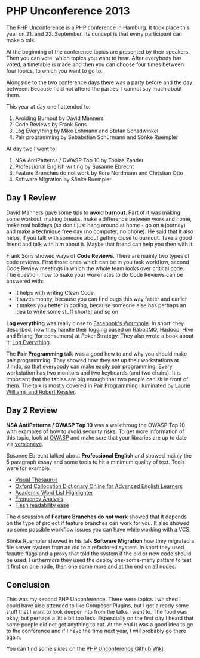 # PHP Unconference 2013

The [PHP Unconference](http://www.php-unconference.de/) is a PHP conference in Hamburg. It took place this year on 21. and 22. September. Its concept is that every participant can make a talk.

At the beginning of the conference topics are presented by their speakers. Then you can vote, which topics you want to hear. After everybody has voted, a timetable is made and then you can choose four times between four topics, to which you want to go to.

Alongside to the two conference days there was a party before and the day between. Because I did not attend the parties, I cannot say much about them.

This year at day one I attended to:

1. Avoiding Burnout by David Manners
2. Code Reviews by Frank Sons
3. Log Everything by Mike Lohmann and Stefan Schadwinkel
4. Pair programming by Sebabstian Schürmann and Sönke Ruempler

At day two I went to:

1. NSA AntiPatterns / OWASP Top 10 by Tobias Zander
2. Professional English writing by Susanne Ebrecht
3. Feature Branches do not work by Kore Nordmann and Christian Otto
4. Software Migration by Sönke Ruempler

## Day 1 Review

David Manners gave some tips to **avoid burnout**. Part of it was making some workout, making breaks, make a difference between work and home, make real holidays (so don't just hang around at home - go on a journey) and make a technique free day (no computer, no phone). He said that it also helps, if you talk with someone about getting close to burnout. Take a good friend and talk with him about it. Maybe that friend can help you then with it.

Frank Sons showed ways of **Code Reviews**. There are mainly two types of code reviews. First those ones which can be in you task workflow, second Code Review meetings in which the whole team looks over critical code. The question, how to make your workmates to do Code Reviews can be answered with:

* It helps with writing Clean Code
* It saves money, because you can find bugs this way faster and earlier
* It makes you better in coding, because someone else has perhaps an idea to write some stuff shorter and so on

**Log everything** was really close to [Facebook's Wormhole](https://www.facebook.com/notes/facebook-engineering/wormhole-pubsub-system-moving-data-through-space-and-time/10151504075843920). In short: they described, how they handle their logging based on RabbitMQ, Hadoop, Hive and Erlang (for consumers) at Poker Strategy. They also wrote a book about it: [Log Everything](http://www.amazon.de/Log-Everything-ebook/dp/B00EO1AGZA/).

The **Pair Programming** talk was a good how to and why you should make pair programming. They showed how they set up their workstations at Jimdo, so that everybody can make easily pair programming. Every workstation has two monitors and two keyboards (and two chairs). It is important that the tables are big enough that two people can sit in front of them. The talk is mostly covered in [Pair Programming Illuminated by Laurie Williams and Robert Kessler](http://www.amazon.de/Pair-Programming-Illuminated-Laurie-Williams/dp/0201745763/).

## Day 2 Review

**NSA AntiPatterns / OWASP Top 10** was a walkthroug the OWASP Top 10 with examples of how to avoid security risks. To get more information of this topic, look at [OWASP](http://owasp.org/) and make sure that your libraries are up to date via [versioneye](http://versioneye.com/).

Susanne Ebrecht talked about **Professional English** and showed mainly the 5 paragraph essay and some tools to hit a minimum quality of text. Tools were for example:

* [Visual Thesaurus](http://www.visualthesaurus.com/)
* [Oxford Collocation Dictionary Online for Advanced English Learners](http://ozdic.com/)
* [Academic Word List Highlighter](http://nottingham.ac.uk/alzsh3/acvocab/awlhighlighter.html)
* [Frequency Analysis](http://www.usingenglish.com/resources/text-statistics.php)
* [Flesh readability ease](http://www.online-utility.org/english/readability_test_and_improve.jsp)

The discussion of **Feature Branches do not work** showed that it depends on the type of project if feature branches can work for you. It also showed up some possible workflow issues you can have while working with a VCS.

Sönke Ruempler showed in his talk **Software Migration** how they migrated a file server system from an old to a refactored system. In short they used feautre flags and a proxy that told the system if the old or new code should be used. Furthermore they used the deploy one-some-many pattern to test it first on one node, then one some more and at the end on all nodes.

## Conclusion

This was my second PHP Unconference. There were topics I whished I could have also attended to like Composer Plugins, but I got already some stuff that I want to look deeper into from the talks I went to. The food was okay, but perhaps a little bit too less. Espescially on the first day I heard that some poeple did not get anything to eat. At the end it was a good idea to go to the conference and if I have the time next year, I will probably go there again.

You can find some slides on the [PHP Unconference Github Wiki](https://github.com/bootev/php_unconference/wiki).
